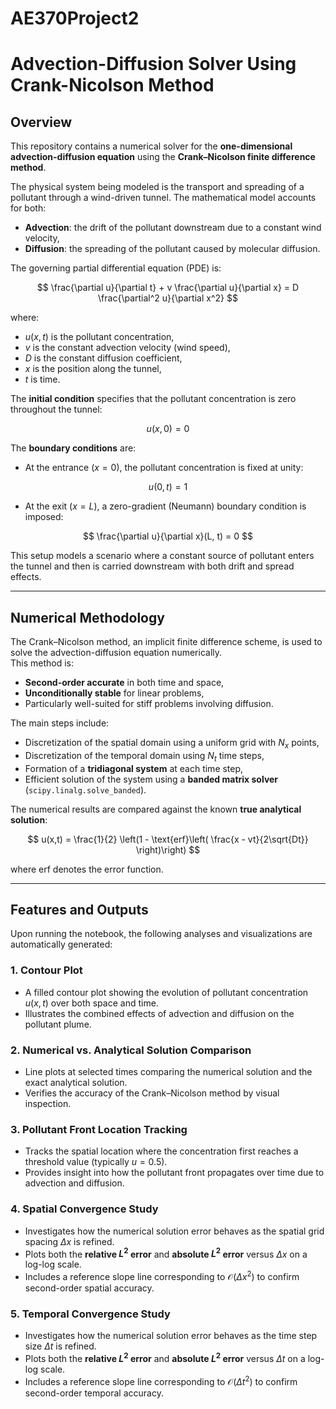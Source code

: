 # AE370Project2
# Advection-Diffusion Solver Using Crank-Nicolson Method

## Overview

This repository contains a numerical solver for the **one-dimensional advection-diffusion equation** using the **Crank–Nicolson finite difference method**.

The physical system being modeled is the transport and spreading of a pollutant through a wind-driven tunnel. The mathematical model accounts for both:
- **Advection**: the drift of the pollutant downstream due to a constant wind velocity,
- **Diffusion**: the spreading of the pollutant caused by molecular diffusion.

The governing partial differential equation (PDE) is:

$$
\frac{\partial u}{\partial t} + v \frac{\partial u}{\partial x} = D \frac{\partial^2 u}{\partial x^2}
$$

where:
- $u(x,t)$ is the pollutant concentration,
- $v$ is the constant advection velocity (wind speed),
- $D$ is the constant diffusion coefficient,
- $x$ is the position along the tunnel,
- $t$ is time.

The **initial condition** specifies that the pollutant concentration is zero throughout the tunnel:

$$
u(x, 0) = 0
$$

The **boundary conditions** are:
- At the entrance ($x=0$), the pollutant concentration is fixed at unity:

$$
u(0, t) = 1
$$

- At the exit ($x=L$), a zero-gradient (Neumann) boundary condition is imposed:

$$
\frac{\partial u}{\partial x}(L, t) = 0
$$

This setup models a scenario where a constant source of pollutant enters the tunnel and then is carried downstream with both drift and spread effects.

---

## Numerical Methodology

The Crank–Nicolson method, an implicit finite difference scheme, is used to solve the advection-diffusion equation numerically.  
This method is:
- **Second-order accurate** in both time and space,
- **Unconditionally stable** for linear problems,
- Particularly well-suited for stiff problems involving diffusion.

The main steps include:
- Discretization of the spatial domain using a uniform grid with $N_x$ points,
- Discretization of the temporal domain using $N_t$ time steps,
- Formation of a **tridiagonal system** at each time step,
- Efficient solution of the system using a **banded matrix solver** (`scipy.linalg.solve_banded`).

The numerical results are compared against the known **true analytical solution**:

$$
u(x,t) = \frac{1}{2} \left(1 - \text{erf}\left( \frac{x - vt}{2\sqrt{Dt}} \right)\right)
$$

where $\text{erf}$ denotes the error function.

---

## Features and Outputs

Upon running the notebook, the following analyses and visualizations are automatically generated:

### 1. Contour Plot
- A filled contour plot showing the evolution of pollutant concentration $u(x,t)$ over both space and time.
- Illustrates the combined effects of advection and diffusion on the pollutant plume.

### 2. Numerical vs. Analytical Solution Comparison
- Line plots at selected times comparing the numerical solution and the exact analytical solution.
- Verifies the accuracy of the Crank–Nicolson method by visual inspection.

### 3. Pollutant Front Location Tracking
- Tracks the spatial location where the concentration first reaches a threshold value (typically $u=0.5$).
- Provides insight into how the pollutant front propagates over time due to advection and diffusion.

### 4. Spatial Convergence Study
- Investigates how the numerical solution error behaves as the spatial grid spacing $\Delta x$ is refined.
- Plots both the **relative $L^2$ error** and **absolute $L^2$ error** versus $\Delta x$ on a log-log scale.
- Includes a reference slope line corresponding to $\mathcal{O}(\Delta x^2)$ to confirm second-order spatial accuracy.

### 5. Temporal Convergence Study
- Investigates how the numerical solution error behaves as the time step size $\Delta t$ is refined.
- Plots both the **relative $L^2$ error** and **absolute $L^2$ error** versus $\Delta t$ on a log-log scale.
- Includes a reference slope line corresponding to $\mathcal{O}(\Delta t^2)$ to confirm second-order temporal accuracy.
